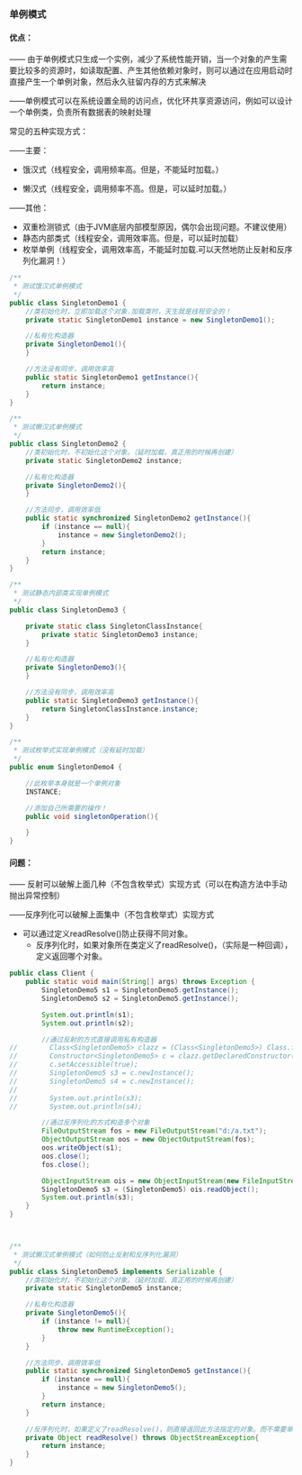 ### 单例模式

#### 优点：

—— 由于单例模式只生成一个实例，减少了系统性能开销，当一个对象的产生需要比较多的资源时，如读取配置、产生其他依赖对象时，则可以通过在应用启动时直接产生一个单例对象，然后永久驻留内存的方式来解决

——单例模式可以在系统设置全局的访问点，优化环共享资源访问，例如可以设计一个单例类，负责所有数据表的映射处理



常见的五种实现方式：

——主要：

- 饿汉式（线程安全，调用频率高。但是，不能延时加载。）	

- 懒汉式（线程安全，调用频率不高。但是，可以延时加载。）

——其他：

- 双重检测锁式（由于JVM底层内部模型原因，偶尔会出现问题。不建议使用）
- 静态内部类式（线程安全，调用效率高。但是，可以延时加载）
- 枚举单例（线程安全，调用效率高，不能延时加载.可以天然地防止反射和反序列化漏洞！）

```Java
/**
 * 测试饿汉式单例模式
 */
public class SingletonDemo1 {
    //类初始化时，立即加载这个对象.加载类时，天生就是线程安全的！
    private static SingletonDemo1 instance = new SingletonDemo1();

    //私有化构造器
    private SingletonDemo1(){
    }

    //方法没有同步，调用效率高
    public static SingletonDemo1 getInstance(){
        return instance;
    }
}
```

```Java
/**
 * 测试懒汉式单例模式
 */
public class SingletonDemo2 {
    //类初始化时，不初始化这个对象。（延时加载，真正用的时候再创建）
    private static SingletonDemo2 instance;

    //私有化构造器
    private SingletonDemo2(){
    }

    //方法同步，调用效率低
    public static synchronized SingletonDemo2 getInstance(){
        if (instance == null){
            instance = new SingletonDemo2();
        }
        return instance;
    }
}
```

```Java
/**
 * 测试静态内部类实现单例模式
 */
public class SingletonDemo3 {

    private static class SingletonClassInstance{
        private static SingletonDemo3 instance;
    }

    //私有化构造器
    private SingletonDemo3(){
    }

    //方法没有同步，调用效率高
    public static SingletonDemo3 getInstance(){
        return SingletonClassInstance.instance;
    }
}
```

```Java
/**
 * 测试枚举式实现单例模式（没有延时加载）
 */
public enum SingletonDemo4 {

    //此枚举本身就是一个单例对象
    INSTANCE;

    //添加自己所需要的操作！
    public void singletonOperation(){

    }
}
```

#### 问题：

—— 反射可以破解上面几种（不包含枚举式）实现方式（可以在构造方法中手动抛出异常控制）

——反序列化可以破解上面集中（不包含枚举式）实现方式

- 可以通过定义readResolve()防止获得不同对象。
  - 反序列化时，如果对象所在类定义了readResolve()，（实际是一种回调），定义返回哪个对象。

```Java
public class Client {
    public static void main(String[] args) throws Exception {
        SingletonDemo5 s1 = SingletonDemo5.getInstance();
        SingletonDemo5 s2 = SingletonDemo5.getInstance();

        System.out.println(s1);
        System.out.println(s2);

        //通过反射的方式直接调用私有构造器
//        Class<SingletonDemo5> clazz = (Class<SingletonDemo5>) Class.forName("test.SingletonDemo5");
//        Constructor<SingletonDemo5> c = clazz.getDeclaredConstructor(null);
//        c.setAccessible(true);
//        SingletonDemo5 s3 = c.newInstance();
//        SingletonDemo5 s4 = c.newInstance();
//
//        System.out.println(s3);
//        System.out.println(s4);

        //通过反序列化的方式构造多个对象
        FileOutputStream fos = new FileOutputStream("d:/a.txt");
        ObjectOutputStream oos = new ObjectOutputStream(fos);
        oos.writeObject(s1);
        oos.close();
        fos.close();

        ObjectInputStream ois = new ObjectInputStream(new FileInputStream("d:/a.txt"));
        SingletonDemo5 s3 = (SingletonDemo5) ois.readObject();
        System.out.println(s3);
    }
}



/**
 * 测试懒汉式单例模式（如何防止反射和反序列化漏洞）
 */
public class SingletonDemo5 implements Serializable {
    //类初始化时，不初始化这个对象。（延时加载，真正用的时候再创建）
    private static SingletonDemo5 instance;

    //私有化构造器
    private SingletonDemo5(){
        if (instance != null){
            throw new RuntimeException();
        }
    }

    //方法同步，调用效率低
    public static synchronized SingletonDemo5 getInstance(){
        if (instance == null){
            instance = new SingletonDemo5();
        }
        return instance;
    }

    //反序列化时，如果定义了readResolve()，则直接返回此方法指定的对象。而不需要单独在创建新对象！
    private Object readResolve() throws ObjectStreamException{
        return instance;
    }
}
```

